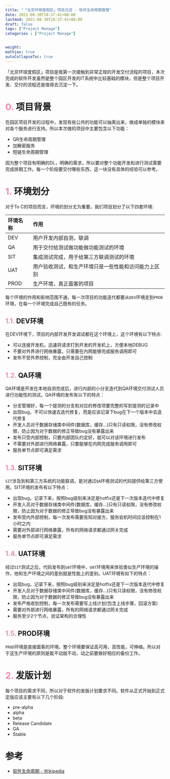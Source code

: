 ```yaml
---
title: "「北京环球度假区」项目沉淀 - 软件生命周期管理"
date: 2021-08-30T18:37:41+08:00
lastmod: 2021-08-30T18:37:41+08:00
draft: false
tags: ["Project Manage"]
categories : ["Project Manage"]


weight:
mathjax: true
autoCollapseToc: true
---
```


「北京环球度假区」项目是我第一次接触到非常正规的开发交付流程的项目，本次完成的软件开发虽然是整个园区开发的IT系统中比较基础的模块，但是整个项目开发、交付的流程还是值得去沉淀一下。


# <span style="color:#FF82AB"> 0.</span> 项目背景

在园区项目开发的过程中，发现有些公共的功能可以抽离出来，做成单独的模块来对各个服务进行支持。所以本次做的项目中主要包含以下功能：

- QR生命周期管理
- 加解密服务
- 短链生命周期管理

因为整个项目有明确的DL，明确的需求，所以要对整个功能开发和进行测试需要完成排期工作。每一个阶段要交付哪些东西，这一块没有具体的经验可以参考。

# <span style="color:#FF82AB"> 1.</span> 环境划分

对于To C的项目而言，环境的划分尤为重要。我们项目划分了以下四套环境:

|环境名称|作用|
|:---|:---|
|DEV|用户开发内部自测，联调|
|QA|用于交付给测试做功能做功能测试的环境|
|SIT|集成测试完成，用于给第三方联调测试的环境|
|UAT|用户验收测试，和生产环境只是一些性能和访问能力上区别|
|PROD|生产环境，真正面客的项目|

每个环境的作用和影响范围不通，每一次项目的功能迭代都要从`DEV`环境走到`PROD`环境，在每一个环境完成自己既有的任务。

## <span style="color:#FF82AB"> 1.1.</span> DEV环境

在DEV环境下，项目的内部开发开发调试都在这个环境上，这个环境有以下特点:

- 可以连接开发机，迅速将请求打到开发的开发机上，方便本地DEBUG
- 不要对外界进行网络暴露，只需要在内网能够完成服务调用即可
- 发布不受外界控制，完全由开发自己控制

## <span style="color:#FF82AB"> 1.2.</span> QA环境

QA环境是开发在本地自测完成后，进行内部的小分支迭代到QA环境交付测试人员进行功能性的测试。QA环境的发布有以下的特点：

- 分支管理好，每一个提测的分支和对应的修改项要完整的写到提测的记录中
- 出现bug，不可以快速去迭代修复，而是应该记录下bug在下一个版本中去迭代修复
- 开发人员对于数据存储类中间件(数据库，缓存...)只有只读权限，没有修改权限，防止因为对于数据的修正导致bug没有暴露出来
- 发布只受内部控制，只要内部团队约定好，就可以对该环境进行发布
- 不需要对外部进行网络暴露，只要能够在内网完成服务调用即可
- 服务单节点即可满足需求

## <span style="color:#FF82AB"> 1.3.</span> SIT环境

`SIT`涉及到和第三方系统的功能联调，是对通过`QA`环境测试的代码提供给第三方使用。SIT环境的发布有以下特点：

- 出现bug，记录下来，按照bug级别来决定是hotfix还是下一次版本迭代中修复
- 开发人员对于数据存储类中间件(数据库，缓存...)只有只读权限，没有修改权限，防止因为对于数据的修正导致bug没有暴露出来
- 发布受内外部控制，每一次发布需要告知对接方，服务宕机时间应该控制在1小时之内
- 需要对外部进行网络暴露，所有的网络请求都通过网关完成
- 服务单节点即可满足需求

## <span style="color:#FF82AB"> 1.4.</span> UAT环境

经过`SIT`测试之后，代码发布到`UAT`环境中，`UAT`环境用来体验类似生产环境的操作，他和生产环境之间的差别就是性能上的差别。UAT环境有如下的特点：

- 出现bug，记录下来，按照bug级别来决定是hotfix还是下一次版本迭代中修复
- 开发人员对于数据存储类中间件(数据库，缓存...)只有只读权限，没有修改权限，防止因为对于数据的修正导致bug没有暴露出来
- 发布严格收到控制，每一次发布需要写上线计划(包含上线步骤，回滚方案)
- 需要对外部进行网络暴露，所有的网络请求都通过网关完成
- 服务至少2个节点，验证架构的合理性

## <span style="color:#FF82AB"> 1.5.</span> PROD环境

`PROD`环境是直接面客的环境，整个环境要保证高可用，高性能，可伸缩。所以对于这生产环境的原则是能不动就不动，动之前要做好相应的备份工作。

# <span style="color:#FF82AB"> 2.</span> 发版计划

每个项目的需求不同，所以对于软件的发版计划要求不同。软件从正式开始到正式定版应该主要有以下几个阶段:

- pre-alpha
- alpha
- beta
- Release Candidate
- GA
- Stable


# 参考

 - [软件生命周期 - Wikipedia](https://zh.wikipedia.org/wiki/%E8%BB%9F%E4%BB%B6%E7%89%88%E6%9C%AC%E9%80%B1%E6%9C%9F)


